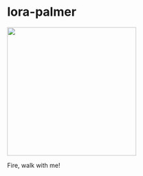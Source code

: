 # lora-palmer

<img src=https://user-images.githubusercontent.com/1893754/228837416-a27088b1-a4e8-4eec-bb8b-984c4ba168af.png width=300>

Fire, walk with me!
